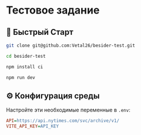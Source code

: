 # Тестовое задание

## 🚀 Быстрый Старт

```bash
git clone git@github.com:Vetal26/besider-test.git

cd besider-test

npm install ci

npm run dev
```

## ⚙️ Конфигурация среды

Настройте эти необходимые переменные в `.env`:

```ini
API=https://api.nytimes.com/svc/archive/v1/
VITE_API_KEY=API_KEY
```